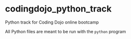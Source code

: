 # codingdojo_python_track
Python track for Coding Dojo online bootcamp

All Python files are meant to be run with the `python` program
